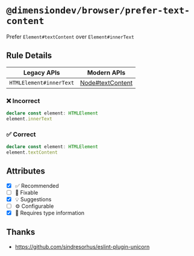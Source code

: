 <!-- begin title -->

# `@dimensiondev/browser/prefer-text-content`

Prefer `Element#textContent` over `Element#innerText`

<!-- end title -->

## Rule Details

| Legacy APIs             | Modern APIs                      |
| ----------------------- | -------------------------------- |
| `HTMLElement#innerText` | [Node#textContent][text-content] |

[text-content]: https://developer.mozilla.org/docs/Web/API/Node/textContent

### :x: Incorrect

```ts
declare const element: HTMLElement
element.innerText
```

### :white_check_mark: Correct

```ts
declare const element: HTMLElement
element.textContent
```

## Attributes

<!-- begin attributes -->

- [x] :white_check_mark: Recommended
- [ ] :wrench: Fixable
- [x] :bulb: Suggestions
- [ ] :gear: Configurable
- [x] :thought_balloon: Requires type information

<!-- end attributes -->

## Thanks

- <https://github.com/sindresorhus/eslint-plugin-unicorn>
